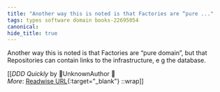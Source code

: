 ```yaml
---
title: "Another way this is noted is that Factories are “pure ..."
tags: types software domain books-22695054
canonical: 
hide_title: true
---
```


Another way this is noted is that Factories are “pure domain”, but that Repositories can contain links to the infrastructure, e g the database.


[[<cite>_DDD Quickly_</cite> by UnknownAuthor 📕<br>
_More_: [Readwise URL](https://readwise.io/open/446271392){:target="_blank"}
::wrap]]